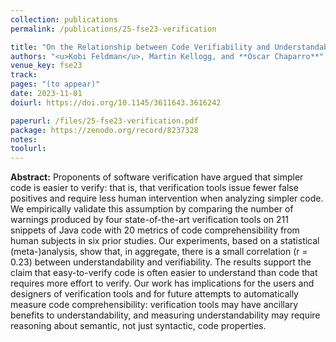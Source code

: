 ```yaml
---
collection: publications
permalink: /publications/25-fse23-verification

title: "On the Relationship between Code Verifiability and Understandability"
authors: "<u>Kobi Feldman</u>, Martin Kellogg, and **Oscar Chaparro**"
venue_key: fse23
track:
pages: "(to appear)"
date: 2023-11-01
doiurl: https://doi.org/10.1145/3611643.3616242

paperurl: /files/25-fse23-verification.pdf
package: https://zenodo.org/record/8237328
notes:
toolurl: 
---
```


**Abstract:** Proponents of software verification have argued that simpler code is easier to verify: that is, that verification tools issue fewer false positives and require less human intervention when analyzing simpler code. We empirically validate this assumption by comparing the number of warnings produced by four state-of-the-art verification tools on 211 snippets of Java code with 20 metrics of code comprehensibility from human subjects in six prior studies. Our experiments, based on a statistical (meta-)analysis, show that, in aggregate, there is a small correlation (r = 0.23) between understandability and verifiability. The results support the claim that easy-to-verify code is often easier to understand than code that requires more effort to verify. Our work has implications for the users and designers of verification tools and for future attempts to automatically measure code comprehensibility: verification tools may have ancillary benefits to understandability, and measuring understandability may require reasoning about semantic, not just syntactic, code properties.
